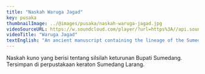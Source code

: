 ```yaml
---
title: "Naskah Waruga Jagad"
key: pusaka
thumbnailImage: ../@images/pusaka/naskah-waruga-jagad.jpg
videoSourceURL: https://w.soundcloud.com/player/?url=https%3A//api.soundcloud.com/tracks/1171308883&color=%23ff5500&auto_play=true&hide_related=false&show_comments=true&show_user=true&show_reposts=false&show_teaser=true
videoTitle: "Waruga Jagad"
textEnglish: "An ancient manuscript containing the lineage of the Sumedang Regent. Stored in the library of the Sumedang Larang palace."
---
```


Naskah kuno yang berisi tentang silsilah keturunan Bupati Sumedang. Tersimpan di perpustakaan keraton Sumedang Larang. 
